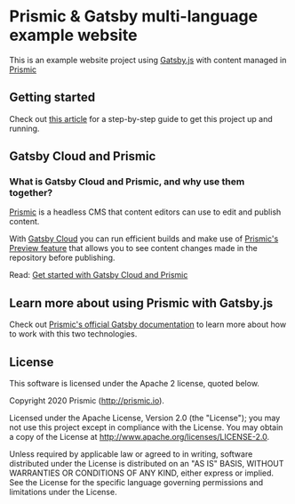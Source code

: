 # Prismic & Gatsby multi-language example website 

This is an example website project using [Gatsby.js](https://www.gatsbyjs.org/) with content managed in [Prismic](https://prismic.io)

## Getting started
Check out [this article](https://user-guides.prismic.io/en/articles/3601217-multi-language-website-example-with-gatsby-js) for a step-by-step guide to get this project up and running.

##  Gatsby Cloud and Prismic

### What is Gatsby Cloud and Prismic, and why use them together?
[Prismic](https://prismic.io) is a headless CMS that content editors can use to edit and publish content.

With [Gatsby Cloud](https://www.gatsbyjs.com/cloud/) you can run efficient builds and make use of [Prismic's Preview feature](https://user-guides.prismic.io/en/articles/768819-preview-a-document) that allows you to see content changes made in the repository before publishing.

Read: [Get started with Gatsby Cloud and Prismic](https://user-guides.prismic.io/en/articles/4464959-getting-started-with-gatsby-cloud-and-prismic)

## Learn more about using Prismic with Gatsby.js

Check out [Prismic's official Gatsby documentation](https://prismic.io/docs/gatsby) to learn more about how to work with this two technologies.

## License

This software is licensed under the Apache 2 license, quoted below.

Copyright 2020 Prismic (http://prismic.io).

Licensed under the Apache License, Version 2.0 (the "License"); you may not use this project except in compliance with the License. You may obtain a copy of the License at http://www.apache.org/licenses/LICENSE-2.0.

Unless required by applicable law or agreed to in writing, software distributed under the License is distributed on an "AS IS" BASIS, WITHOUT WARRANTIES OR CONDITIONS OF ANY KIND, either express or implied. See the License for the specific language governing permissions and limitations under the License.
